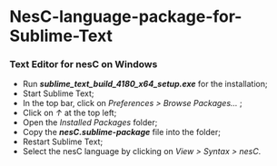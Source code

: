 # NesC-language-package-for-Sublime-Text
### Text Editor for nesC on Windows

- Run ***sublime_text_build_4180_x64_setup.exe*** for the installation;  
- Start Sublime Text;
- In the top bar, click on *Preferences > Browse Packages...* ;
- Click on *↑* at the top left;
- Open the *Installed Packages* folder;
- Copy the ***nesC.sublime-package*** file into the folder;
- Restart Sublime Text;
- Select the nesC language by clicking on *View > Syntax > nesC*.  
